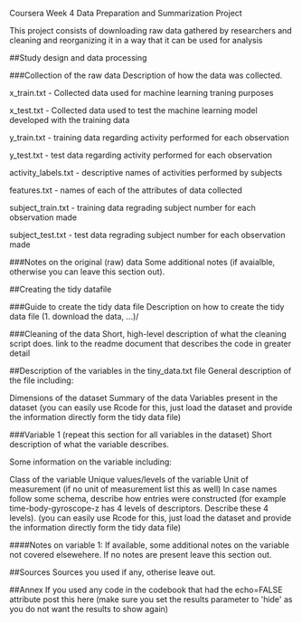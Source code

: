 Coursera Week 4 Data Preparation and Summarization Project

This project consists of downloading raw data gathered by researchers and cleaning and reorganizing it in a way that it can be used for analysis

##Study design and data processing

###Collection of the raw data Description of how the data was collected.

x_train.txt - Collected data used for machine learning traning purposes

x_test.txt - Collected data used to test the machine learning model developed with the training data

y_train.txt - training data regarding activity performed for each observation

y_test.txt - test data regarding activity performed for each observation

activity_labels.txt - descriptive names of activities performed by subjects

features.txt - names of each of the attributes of data collected

subject_train.txt - training data regrading subject number for each observation made

subject_test.txt - test data regrading subject number for each observation made



###Notes on the original (raw) data Some additional notes (if avaialble, otherwise you can leave this section out).

##Creating the tidy datafile

###Guide to create the tidy data file Description on how to create the tidy data file (1. download the data, ...)/

###Cleaning of the data Short, high-level description of what the cleaning script does. link to the readme document that describes the code in greater detail

##Description of the variables in the tiny_data.txt file General description of the file including:

Dimensions of the dataset
Summary of the data
Variables present in the dataset
(you can easily use Rcode for this, just load the dataset and provide the information directly form the tidy data file)

###Variable 1 (repeat this section for all variables in the dataset) Short description of what the variable describes.

Some information on the variable including:

Class of the variable
Unique values/levels of the variable
Unit of measurement (if no unit of measurement list this as well)
In case names follow some schema, describe how entries were constructed (for example time-body-gyroscope-z has 4 levels of descriptors. Describe these 4 levels).
(you can easily use Rcode for this, just load the dataset and provide the information directly form the tidy data file)

####Notes on variable 1: If available, some additional notes on the variable not covered elsewehere. If no notes are present leave this section out.

##Sources Sources you used if any, otherise leave out.

##Annex If you used any code in the codebook that had the echo=FALSE attribute post this here (make sure you set the results parameter to 'hide' as you do not want the results to show again)
